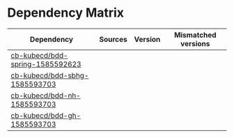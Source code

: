 # Dependency Matrix

Dependency | Sources | Version | Mismatched versions
---------- | ------- | ------- | -------------------
[cb-kubecd/bdd-spring-1585592623](https://github.com/cb-kubecd/bdd-spring-1585592623.git) |  | []() | 
[cb-kubecd/bdd-sbhg-1585593703](https://github.com/cb-kubecd/bdd-sbhg-1585593703.git) |  | []() | 
[cb-kubecd/bdd-nh-1585593703](https://github.com/cb-kubecd/bdd-nh-1585593703.git) |  | []() | 
[cb-kubecd/bdd-gh-1585593703](https://github.com/cb-kubecd/bdd-gh-1585593703.git) |  | []() | 
